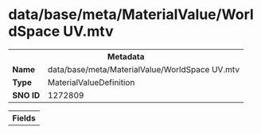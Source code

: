 <h1>data/base/meta/MaterialValue/WorldSpace UV.mtv</h1><table><tr><th colspan="100%">Metadata</th></tr><tr><td><b>Name</b></td><td>data/base/meta/MaterialValue/WorldSpace UV.mtv</td></tr><tr><td><b>Type</b></td><td>MaterialValueDefinition</td></tr><tr><td><b>SNO ID</b></td><td>1272809</td></tr></table>

<table><tr><th colspan="100%">Fields</th></tr></table>


